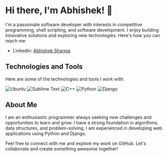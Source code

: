 # Hi there, I'm Abhishek! 👋

I'm a passionate software developer with interests in competitive programming, shell scripting, and software development. I enjoy building innovative solutions and exploring new technologies. Here's how you can reach me:

- LinkedIn: [Abhishek Sharma](https://www.linkedin.com/in/abhishek-sharma-439a20144)

## Technologies and Tools

Here are some of the technologies and tools I work with:

<img src="https://img.shields.io/badge/Ubuntu-E95420?style=for-the-badge&logo=ubuntu&logoColor=white" alt="Ubuntu" />  
<img src="https://img.shields.io/badge/Sublime%20Text-%23575757.svg?&style=for-the-badge&logo=sublime-text&logoColor=important" alt="Sublime Text" />  
<img src="https://img.shields.io/badge/C++-%2300599C.svg?style=for-the-badge&logo=c%2B%2B&logoColor=white" alt="C++" />  
<img src="https://img.shields.io/badge/Python-%233776AB.svg?style=for-the-badge&logo=python&logoColor=white" alt="Python" />  
<img src="https://img.shields.io/badge/Django-%23092E20.svg?style=for-the-badge&logo=django&logoColor=white" alt="Django" />

## About Me

I am an enthusiastic programmer always seeking new challenges and opportunities to learn and grow. I have a strong foundation in algorithms, data structures, and problem-solving. I am experienced in developing web applications using Python and Django.

Feel free to connect with me and explore my work on GitHub. Let's collaborate and create something awesome together!

<!---
abhishekSharmaGithub/abhishekSharmaGithub is a ✨ special ✨ repository because its `README.md` (this file) appears on your GitHub profile.
You can click the Preview link to take a look at your changes.
--->
